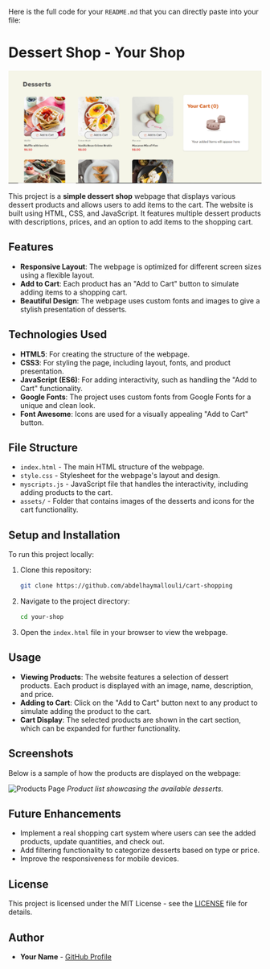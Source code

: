 Here is the full code for your `README.md` that you can directly paste into your file:


# Dessert Shop - Your Shop

![Home Page](/assets/screenshot1.png)

This project is a **simple dessert shop** webpage that displays various dessert products and allows users to add items to the cart. The website is built using HTML, CSS, and JavaScript. It features multiple dessert products with descriptions, prices, and an option to add items to the shopping cart.

## Features

- **Responsive Layout**: The webpage is optimized for different screen sizes using a flexible layout.
- **Add to Cart**: Each product has an "Add to Cart" button to simulate adding items to a shopping cart.
- **Beautiful Design**: The webpage uses custom fonts and images to give a stylish presentation of desserts.

## Technologies Used

- **HTML5**: For creating the structure of the webpage.
- **CSS3**: For styling the page, including layout, fonts, and product presentation.
- **JavaScript (ES6)**: For adding interactivity, such as handling the "Add to Cart" functionality.
- **Google Fonts**: The project uses custom fonts from Google Fonts for a unique and clean look.
- **Font Awesome**: Icons are used for a visually appealing "Add to Cart" button.

## File Structure

- `index.html` - The main HTML structure of the webpage.
- `style.css` - Stylesheet for the webpage's layout and design.
- `myscripts.js` - JavaScript file that handles the interactivity, including adding products to the cart.
- `assets/` - Folder that contains images of the desserts and icons for the cart functionality.

## Setup and Installation

To run this project locally:

1. Clone this repository:
   ```bash
   git clone https://github.com/abdelhaymallouli/cart-shopping
   ```
2. Navigate to the project directory:
   ```bash
   cd your-shop
   ```
3. Open the `index.html` file in your browser to view the webpage.

## Usage

- **Viewing Products**: The website features a selection of dessert products. Each product is displayed with an image, name, description, and price.
- **Adding to Cart**: Click on the "Add to Cart" button next to any product to simulate adding the product to the cart.
- **Cart Display**: The selected products are shown in the cart section, which can be expanded for further functionality.

## Screenshots

Below is a sample of how the products are displayed on the webpage:

![Products Page](/assets/images/screenshot2.png)
*Product list showcasing the available desserts.*

## Future Enhancements

- Implement a real shopping cart system where users can see the added products, update quantities, and check out.
- Add filtering functionality to categorize desserts based on type or price.
- Improve the responsiveness for mobile devices.

## License

This project is licensed under the MIT License - see the [LICENSE](LICENSE) file for details.

## Author

- **Your Name** - [GitHub Profile](https://github.com/abdelhaymallouli)

